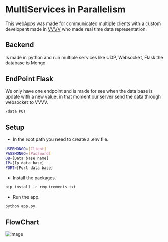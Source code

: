 # MultiServices in Parallelism

This webApps was made for communicated multiple clients with a custom developent made in [VVVV](https://vvvv.org/) who made real time data representation. 

## Backend 
Is made in python and run multiple services like UDP, Websocket, Flask the database is Mongo. 

## EndPoint Flask
We only have one endpoint and is made for see when the data base is update with a new value, in that moment our server send the data through websocket to VVVV.
```bash
/data PUT
```

## Setup
+ In the root path you need to create a .env file.
```bash
USERMONGO=[Client]
PASSMONGO=[Password]
DB=[Data base name]
IP=[Ip data base]
PORT=[Port data base]
```
+ Install the packages.
```python
pip install -r requirements.txt
```
+ Run the app.
```python
python app.py
```
## FlowChart
![image](https://i.ibb.co/pvCwmhB/Sharding-Database.jpg)
